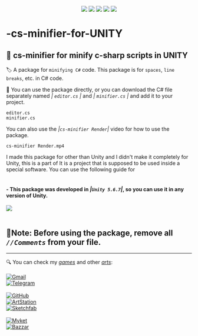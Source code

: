 <p align="center">
   <img src="https://img.shields.io/badge/Version-1.4.0-abcdef?style=flat">
   <img src="https://img.shields.io/badge/.NET-512BD4?logo=dotnet&logoColor=fff">
   <img src="https://img.shields.io/badge/Unity%205.6.7-black?style=flat&logo=unity">
   <img src="https://custom-icon-badges.demolab.com/badge/C%23-%23239120.svg?logo=cshrp&logoColor=white">
   <img src="https://img.shields.io/badge/Apache%20Licence-2.0-0091ea?style=flat&labelColor=0071b7">
</p>
<https://img.shields.io/badge/Unity%205.6.7-black?style=flat&logo=unity>
<https://img.shields.io/badge/Unity-%23000000.svg?logo=unity&logoColor=white>
<https://custom-icon-badges.demolab.com/badge/Visual%20Studio-5C2D91.svg?&logo=visual-studio&logoColor=white>


# -cs-minifier-for-UNITY
## 🧃 cs-minifier for minify c-sharp scripts in UNITY

 🏷 A package for ```minifying C#``` code. This package is for ```spaces```, ```line breaks```, etc. in C# code.

 🔑 You can use the package directly, or you can download the C# file separately named *| ```editor.cs``` |* and *| ```minifier.cs``` |* and add it to your project.
 ```
editor.cs
minifier.cs
```
You can also use the *|```cs-minifier Render```|* video for how to use the package.
```
cs-minifier Render.mp4
```
I made this package for other than Unity and I didn't make it completely for Unity, this is a part of
It is a project that is supposed to be used inside a special software.
You can use the following guide for <br><br>
#### - This package was developed in *|``` Unity 5.6.7 ```|*, so you can use it in any version of Unity.
<img src="https://img.shields.io/badge/Unity-black?style=flat&logo=unity"> <br><br>

## 📍Note: Before using the package, remove all *```//Comments```* from your file.<br>
  <hr>
  
🔍 You can check my *[games](https://B2n.ir/my-myket)* and other *[arts](https://B2n.ir/artstation)*:<br>
<br>
[![Gmail](https://img.shields.io/badge/Gmail-D14836?logo=gmail&logoColor=white)](https://www.naiad.art.studio@gmail.com)<br>
[![Telegram](https://img.shields.io/badge/Telegram-2CA5E0?logo=telegram&logoColor=white)](http://telegram.me/GhurbeSABZI)<br>
<br>
[![GitHub](https://img.shields.io/badge/GitHub-%23121011.svg?logo=github&logoColor=white)](https://github.com/qewr1324)<br>
[![ArtStation](https://img.shields.io/badge/Art%20Station-22a6e2?style=flat&logo=artstation&labelColor=404044)](https://B2n.ir/artstation)<br>
[![Sketchfab](https://img.shields.io/badge/Sketchfab-abcdef?style=flat&logo=sketchfab&logoColor=white&labelColor=2aaadd)](https://B2n.ir/sketchfab)<br>
<br>
[![Myket](https://img.shields.io/badge/Myket-0091ea?style=flat&logoSize=auto&label=%E2%93%82%EF%B8%8F&labelColor=0071b7)](https://B2n.ir/my-myket)<br>
[![Bazzar](https://img.shields.io/badge/Bazzar-64c317?style=flat&label=%F0%9F%8D%B5&labelColor=009950)](https://B2n.ir/my-cafebazaar)<br>
<br>
